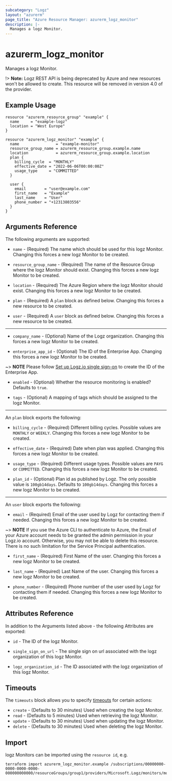 ```yaml
---
subcategory: "Logz"
layout: "azurerm"
page_title: "Azure Resource Manager: azurerm_logz_monitor"
description: |-
  Manages a logz Monitor.
---
```


# azurerm_logz_monitor

Manages a logz Monitor.

!> **Note:** Logz REST API is being deprecated by Azure and new resources won't be allowed to create. This resource will be removed in version 4.0 of the provider.

## Example Usage

```hcl
resource "azurerm_resource_group" "example" {
  name     = "example-logz"
  location = "West Europe"
}

resource "azurerm_logz_monitor" "example" {
  name                = "example-monitor"
  resource_group_name = azurerm_resource_group.example.name
  location            = azurerm_resource_group.example.location
  plan {
    billing_cycle  = "MONTHLY"
    effective_date = "2022-06-06T00:00:00Z"
    usage_type     = "COMMITTED"
  }

  user {
    email        = "user@example.com"
    first_name   = "Example"
    last_name    = "User"
    phone_number = "+12313803556"
  }
}
```

## Arguments Reference

The following arguments are supported:

* `name` - (Required) The name which should be used for this logz Monitor. Changing this forces a new logz Monitor to be created.

* `resource_group_name` - (Required) The name of the Resource Group where the logz Monitor should exist. Changing this forces a new logz Monitor to be created.

* `location` - (Required) The Azure Region where the logz Monitor should exist. Changing this forces a new logz Monitor to be created.

* `plan` - (Required) A `plan` block as defined below. Changing this forces a new resource to be created.

* `user` - (Required) A `user` block as defined below. Changing this forces a new resource to be created.

---

* `company_name` - (Optional) Name of the Logz organization. Changing this forces a new logz Monitor to be created.

* `enterprise_app_id` - (Optional) The ID of the Enterprise App. Changing this forces a new logz Monitor to be created.

~> **NOTE** Please follow [Set up Logz.io single sign-on](https://docs.microsoft.com/azure/partner-solutions/logzio/setup-sso) to create the ID of the Enterprise App.

* `enabled` - (Optional) Whether the resource monitoring is enabled? Defaults to `true`.

* `tags` - (Optional) A mapping of tags which should be assigned to the logz Monitor.

---

An `plan` block exports the following:

* `billing_cycle` - (Required) Different billing cycles. Possible values are `MONTHLY` or `WEEKLY`. Changing this forces a new logz Monitor to be created.

* `effective_date` - (Required) Date when plan was applied. Changing this forces a new logz Monitor to be created.

* `usage_type` - (Required) Different usage types. Possible values are `PAYG` or `COMMITTED`. Changing this forces a new logz Monitor to be created.

* `plan_id` - (Optional) Plan id as published by Logz. The only possible value is `100gb14days`. Defaults to `100gb14days`. Changing this forces a new logz Monitor to be created.

---

An `user` block exports the following:

* `email` - (Required) Email of the user used by Logz for contacting them if needed. Changing this forces a new logz Monitor to be created.

~> **NOTE** If you use the Azure CLI to authenticate to Azure, the Email of your Azure account needs to be granted the admin permission in your Logz.io account. Otherwise, you may not be able to delete this resource. There is no such limitation for the Service Principal authentication.

* `first_name` - (Required) First Name of the user. Changing this forces a new logz Monitor to be created.

* `last_name` - (Required) Last Name of the user. Changing this forces a new logz Monitor to be created.

* `phone_number` - (Required) Phone number of the user used by Logz for contacting them if needed. Changing this forces a new logz Monitor to be created.

## Attributes Reference

In addition to the Arguments listed above - the following Attributes are exported:

* `id` - The ID of the logz Monitor.

* `single_sign_on_url` - The single sign on url associated with the logz organization of this logz Monitor.

* `logz_organization_id` - The ID associated with the logz organization of this logz Monitor.

## Timeouts

The `timeouts` block allows you to specify [timeouts](https://www.terraform.io/language/resources/syntax#operation-timeouts) for certain actions:

* `create` - (Defaults to 30 minutes) Used when creating the logz Monitor.
* `read` - (Defaults to 5 minutes) Used when retrieving the logz Monitor.
* `update` - (Defaults to 30 minutes) Used when updating the logz Monitor.
* `delete` - (Defaults to 30 minutes) Used when deleting the logz Monitor.

## Import

logz Monitors can be imported using the `resource id`, e.g.

```shell
terraform import azurerm_logz_monitor.example /subscriptions/00000000-0000-0000-0000-000000000000/resourceGroups/group1/providers/Microsoft.Logz/monitors/monitor1
```
